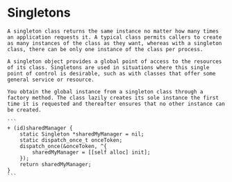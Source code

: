 # Singletons
    A singleton class returns the same instance no matter how many times an application requests it. A typical class permits callers to create as many instances of the class as they want, whereas with a singleton class, there can be only one instance of the class per process.

    A singleton object provides a global point of access to the resources of its class. Singletons are used in situations where this single point of control is desirable, such as with classes that offer some general service or resource.

    You obtain the global instance from a singleton class through a factory method. The class lazily creates its sole instance the first time it is requested and thereafter ensures that no other instance can be created.

    ```
    + (id)sharedManager {
        static Singleton *sharedMyManager = nil;
        static dispatch_once_t onceToken;
        dispatch_once(&onceToken, ^{
            sharedMyManager = [[self alloc] init];
        });
        return sharedMyManager;
    }
    ```
    
